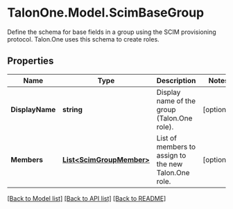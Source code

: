 # TalonOne.Model.ScimBaseGroup
Define the schema for base fields in a group using the SCIM provisioning protocol. Talon.One uses this schema to create roles.
## Properties

Name | Type | Description | Notes
------------ | ------------- | ------------- | -------------
**DisplayName** | **string** | Display name of the group (Talon.One role). | [optional] 
**Members** | [**List&lt;ScimGroupMember&gt;**](ScimGroupMember.md) | List of members to assign to the new Talon.One role. | [optional] 

[[Back to Model list]](../README.md#documentation-for-models) [[Back to API list]](../README.md#documentation-for-api-endpoints) [[Back to README]](../README.md)

